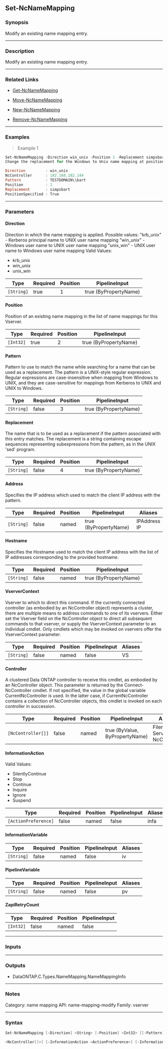 Set-NcNameMapping
-----------------

### Synopsis
Modify an existing name mapping entry.

---

### Description

Modify an existing name mapping entry.

---

### Related Links
* [Get-NcNameMapping](Get-NcNameMapping)

* [Move-NcNameMapping](Move-NcNameMapping)

* [New-NcNameMapping](New-NcNameMapping)

* [Remove-NcNameMapping](Remove-NcNameMapping)

---

### Examples
> Example 1

```PowerShell
Set-NcNameMapping -Direction win_unix -Position 1 -Replacement simpsbart
Change the replacement for the Windows to Unix name mapping at position 1.

Direction         : win_unix
NcController      : 192.168.182.144
Pattern           : TESTDOMAIN\\bart
Position          : 1
Replacement       : simpsbart
PositionSpecified : True

```

---

### Parameters
#### **Direction**
Direction in which the name mapping is applied. Possible values:
"krb_unix"  - Kerberos principal name to UNIX user name mapping
"win_unix"  - Windows user name to UNIX user name mapping
"unix_win"  - UNIX user name to Windows user name mapping
Valid Values:

* krb_unix
* win_unix
* unix_win

|Type      |Required|Position|PipelineInput        |
|----------|--------|--------|---------------------|
|`[String]`|true    |1       |true (ByPropertyName)|

#### **Position**
Position of an existing name mapping in the list of name mappings for this Vserver.

|Type     |Required|Position|PipelineInput        |
|---------|--------|--------|---------------------|
|`[Int32]`|true    |2       |true (ByPropertyName)|

#### **Pattern**
Pattern to use to match the name while searching for a name that can be used as a replacement. The pattern is a UNIX-style regular expression. Regular expressions are case-insensitive when mapping from Windows to UNIX, and they are case-sensitive for mappings from Kerberos to UNIX and UNIX to Windows.

|Type      |Required|Position|PipelineInput        |
|----------|--------|--------|---------------------|
|`[String]`|false   |3       |true (ByPropertyName)|

#### **Replacement**
The name that is to be used as a replacement if the pattern associated with this entry matches. The replacement is a string containing escape sequences representing subexpressions from the pattern, as in the UNIX 'sed' program.

|Type      |Required|Position|PipelineInput        |
|----------|--------|--------|---------------------|
|`[String]`|false   |4       |true (ByPropertyName)|

#### **Address**
Specifies the IP address which used to match the client IP address with the pattern.

|Type      |Required|Position|PipelineInput        |Aliases         |
|----------|--------|--------|---------------------|----------------|
|`[String]`|false   |named   |true (ByPropertyName)|IPAddress<br/>IP|

#### **Hostname**
Specifies the Hostname used to match the client IP address with the list of IP addresses corresponding to the provided hostname.

|Type      |Required|Position|PipelineInput        |
|----------|--------|--------|---------------------|
|`[String]`|false   |named   |true (ByPropertyName)|

#### **VserverContext**
Vserver to which to direct this command.  If the currently connected controller (as embodied by an NcController object) represents a cluster, there are multiple means to address commands to one of its vservers.  Either set the Vserver field on the NcController object to direct all subsequent commands to that vserver, or supply the VserverContext parameter to an individual cmdlet.  Only cmdlets which may be invoked on vservers offer the VserverContext parameter.

|Type      |Required|Position|PipelineInput|Aliases|
|----------|--------|--------|-------------|-------|
|`[String]`|false   |named   |false        |VS     |

#### **Controller**
A clustered Data ONTAP controller to receive this cmdlet, as embodied by an NcController object.  This parameter is returned by the Connect-NcController cmdlet.  If not specified, the value in the global variable CurrentNcController is used.  In the latter case, if CurrentNcController contains a collection of NcController objects, this cmdlet is invoked on each controller in succession.

|Type              |Required|Position|PipelineInput                 |Aliases                          |
|------------------|--------|--------|------------------------------|---------------------------------|
|`[NcController[]]`|false   |named   |true (ByValue, ByPropertyName)|Filer<br/>Server<br/>NcController|

#### **InformationAction**

Valid Values:

* SilentlyContinue
* Stop
* Continue
* Inquire
* Ignore
* Suspend

|Type                |Required|Position|PipelineInput|Aliases|
|--------------------|--------|--------|-------------|-------|
|`[ActionPreference]`|false   |named   |false        |infa   |

#### **InformationVariable**

|Type      |Required|Position|PipelineInput|Aliases|
|----------|--------|--------|-------------|-------|
|`[String]`|false   |named   |false        |iv     |

#### **PipelineVariable**

|Type      |Required|Position|PipelineInput|Aliases|
|----------|--------|--------|-------------|-------|
|`[String]`|false   |named   |false        |pv     |

#### **ZapiRetryCount**

|Type     |Required|Position|PipelineInput|
|---------|--------|--------|-------------|
|`[Int32]`|false   |named   |false        |

---

### Inputs

---

### Outputs
* DataONTAP.C.Types.NameMapping.NameMappingInfo

---

### Notes
Category: name mapping
API: name-mapping-modify
Family: vserver

---

### Syntax
```PowerShell
Set-NcNameMapping [-Direction] <String> [-Position] <Int32> [[-Pattern] <String>] [[-Replacement] <String>] [-Address <String>] [-Hostname <String>] [-VserverContext <String>] [-Controller 
```
```PowerShell
<NcController[]>] [-InformationAction <ActionPreference>] [-InformationVariable <String>] [-PipelineVariable <String>] [-ZapiRetryCount <Int32>] [<CommonParameters>]
```
